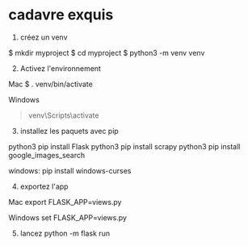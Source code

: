 # cadavre exquis

1. créez un venv 

$ mkdir myproject
$ cd myproject
$ python3 -m venv venv

2. Activez l'environnement 

Mac 
$ . venv/bin/activate

Windows
> venv\Scripts\activate

3. installez les paquets avec pip

python3 pip install Flask
python3 pip install scrapy
python3 pip install google_images_search

windows: 
pip install windows-curses

4. exportez l'app

Mac
export FLASK_APP=views.py 

Windows
set FLASK_APP=views.py 

5. lancez python -m flask run